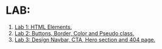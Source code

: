 # LAB:
1. [Lab 1: HTML Elements.](https://github.com/nishalgurung4/wt-2020/tree/main/Labs/Lab1)
2. [Lab 2: Buttons, Border, Color and Pseudo class.](https://github.com/nishalgurung4/wt-2020/tree/main/Labs/Lab2)
3. [Lab 3: Design Navbar, CTA, Hero section and 404 page.](https://github.com/nishalgurung4/wt-2020/tree/main/Labs/Lab3)